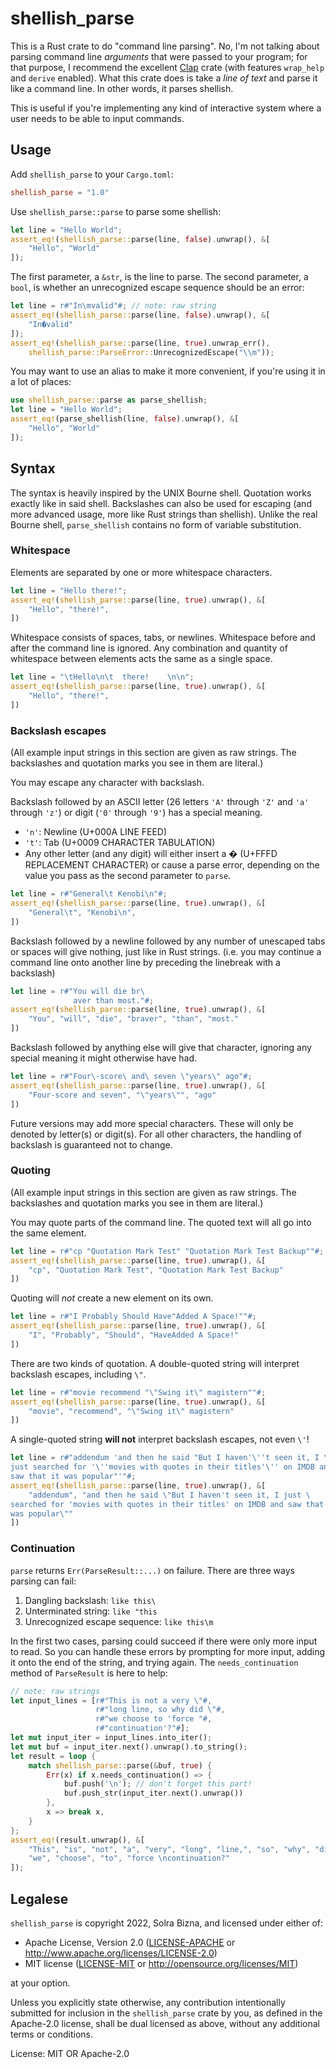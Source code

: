 # shellish_parse

This is a Rust crate to do "command line parsing". No, I'm not talking
about parsing command line *arguments* that were passed to your program;
for that purpose, I recommend the excellent [Clap][1] crate (with features
`wrap_help` and `derive` enabled). What this crate does is take a *line of
text* and parse it like a command line. In other words, it parses shellish.

This is useful if you're implementing any kind of interactive system where
a user needs to be able to input commands.

[1]: https://crates.io/crates/clap

## Usage

Add `shellish_parse` to your `Cargo.toml`:

```toml
shellish_parse = "1.0"
```

Use `shellish_parse::parse` to parse some shellish:

```rust
let line = "Hello World";
assert_eq!(shellish_parse::parse(line, false).unwrap(), &[
    "Hello", "World"
]);
```

The first parameter, a `&str`, is the line to parse. The second parameter,
a `bool`, is whether an unrecognized escape sequence should be an error:

```rust
let line = r#"In\mvalid"#; // note: raw string
assert_eq!(shellish_parse::parse(line, false).unwrap(), &[
    "In�valid"
]);
assert_eq!(shellish_parse::parse(line, true).unwrap_err(),
    shellish_parse::ParseError::UnrecognizedEscape("\\m"));
```

You may want to use an alias to make it more convenient, if you're using it
in a lot of places:

```rust
use shellish_parse::parse as parse_shellish;
let line = "Hello World";
assert_eq!(parse_shellish(line, false).unwrap(), &[
    "Hello", "World"
]);
```

## Syntax

The syntax is heavily inspired by the UNIX Bourne shell. Quotation works
exactly like in said shell. Backslashes can also be used for escaping (and
more advanced usage, more like Rust strings than shellish). Unlike the real
Bourne shell, `parse_shellish` contains no form of variable substitution.

### Whitespace

Elements are separated by one or more whitespace characters.

```rust
let line = "Hello there!";
assert_eq!(shellish_parse::parse(line, true).unwrap(), &[
    "Hello", "there!",
])
```

Whitespace consists of spaces, tabs, or newlines. Whitespace before and
after the command line is ignored. Any combination and quantity of
whitespace between elements acts the same as a single space.

```rust
let line = "\tHello\n\t  there!    \n\n";
assert_eq!(shellish_parse::parse(line, true).unwrap(), &[
    "Hello", "there!",
])
```

### Backslash escapes

(All example input strings in this section are given as raw strings. The
backslashes and quotation marks you see in them are literal.)

You may escape any character with backslash.

Backslash followed by an ASCII letter (26 letters `'A'` through `'Z'` and
`'a'` through `'z'`) or digit (`'0'` through `'9'`) has a special meaning.

- `'n'`: Newline (U+000A LINE FEED)
- `'t'`: Tab (U+0009 CHARACTER TABULATION)
- Any other letter (and any digit) will either insert a � (U+FFFD
  REPLACEMENT CHARACTER) or cause a parse error, depending on the value you
  pass as the second parameter to `parse`.

```rust
let line = r#"General\t Kenobi\n"#;
assert_eq!(shellish_parse::parse(line, true).unwrap(), &[
    "General\t", "Kenobi\n",
])
```

Backslash followed by a newline followed by any number of unescaped tabs or
spaces will give nothing, just like in Rust strings. (i.e. you may continue
a command line onto another line by preceding the linebreak with a
backslash)

```rust
let line = r#"You will die br\
              aver than most."#;
assert_eq!(shellish_parse::parse(line, true).unwrap(), &[
    "You", "will", "die", "braver", "than", "most."
])
```

Backslash followed by anything else will give that character, ignoring any
special meaning it might otherwise have had.

```rust
let line = r#"Four\-score\ and\ seven \"years\" ago"#;
assert_eq!(shellish_parse::parse(line, true).unwrap(), &[
    "Four-score and seven", "\"years\"", "ago"
])
```

Future versions may add more special characters. These will only be denoted
by letter(s) or digit(s). For all other characters, the handling of
backslash is guaranteed not to change.

### Quoting

(All example input strings in this section are given as raw strings. The
backslashes and quotation marks you see in them are literal.)

You may quote parts of the command line. The quoted text will all go into
the same element.

```rust
let line = r#"cp "Quotation Mark Test" "Quotation Mark Test Backup""#;
assert_eq!(shellish_parse::parse(line, true).unwrap(), &[
    "cp", "Quotation Mark Test", "Quotation Mark Test Backup"
])
```

Quoting will *not* create a new element on its own.

```rust
let line = r#"I Probably Should Have"Added A Space!""#;
assert_eq!(shellish_parse::parse(line, true).unwrap(), &[
    "I", "Probably", "Should", "HaveAdded A Space!"
])
```

There are two kinds of quotation. A double-quoted string will interpret
backslash escapes, including `\"`.

```rust
let line = r#"movie recommend "\"Swing it\" magistern""#;
assert_eq!(shellish_parse::parse(line, true).unwrap(), &[
    "movie", "recommend", "\"Swing it\" magistern"
])
```

A single-quoted string **will not** interpret backslash escapes, not even
`\'`!

```rust
let line = r#"addendum 'and then he said "But I haven'\''t seen it, I \
just searched for '\''movies with quotes in their titles'\'' on IMDB and \
saw that it was popular"'"#;
assert_eq!(shellish_parse::parse(line, true).unwrap(), &[
    "addendum", "and then he said \"But I haven't seen it, I just \
searched for 'movies with quotes in their titles' on IMDB and saw that it \
was popular\""
])
```

### Continuation

`parse` returns `Err(ParseResult::...)` on failure. There are three ways
parsing can fail:

1. Dangling backslash: `like this\`
2. Unterminated string: `like "this`
3. Unrecognized escape sequence: `like this\m`

In the first two cases, parsing could succeed if there were only more input
to read. So you can handle these errors by prompting for more input, adding
it onto the end of the string, and trying again. The `needs_continuation`
method of `ParseResult` is here to help:

```rust
// note: raw strings
let input_lines = [r#"This is not a very \"#,
                   r#"long line, so why did \"#,
                   r#"we choose to 'force "#,
                   r#"continuation'?"#];
let mut input_iter = input_lines.into_iter();
let mut buf = input_iter.next().unwrap().to_string();
let result = loop {
    match shellish_parse::parse(&buf, true) {
        Err(x) if x.needs_continuation() => {
            buf.push('\n'); // don't forget this part!
            buf.push_str(input_iter.next().unwrap())
        },
        x => break x,
    }
};
assert_eq!(result.unwrap(), &[
    "This", "is", "not", "a", "very", "long", "line,", "so", "why", "did",
    "we", "choose", "to", "force \ncontinuation?"
]);
```

## Legalese

`shellish_parse` is copyright 2022, Solra Bizna, and licensed under either
of:

- Apache License, Version 2.0
  ([LICENSE-APACHE](LICENSE-APACHE) or
  <http://www.apache.org/licenses/LICENSE-2.0>)
- MIT license
  ([LICENSE-MIT](LICENSE-MIT) or <http://opensource.org/licenses/MIT>)

at your option.

Unless you explicitly state otherwise, any contribution intentionally
submitted for inclusion in the `shellish_parse` crate by you, as defined
in the Apache-2.0 license, shall be dual licensed as above, without any
additional terms or conditions.

License: MIT OR Apache-2.0
